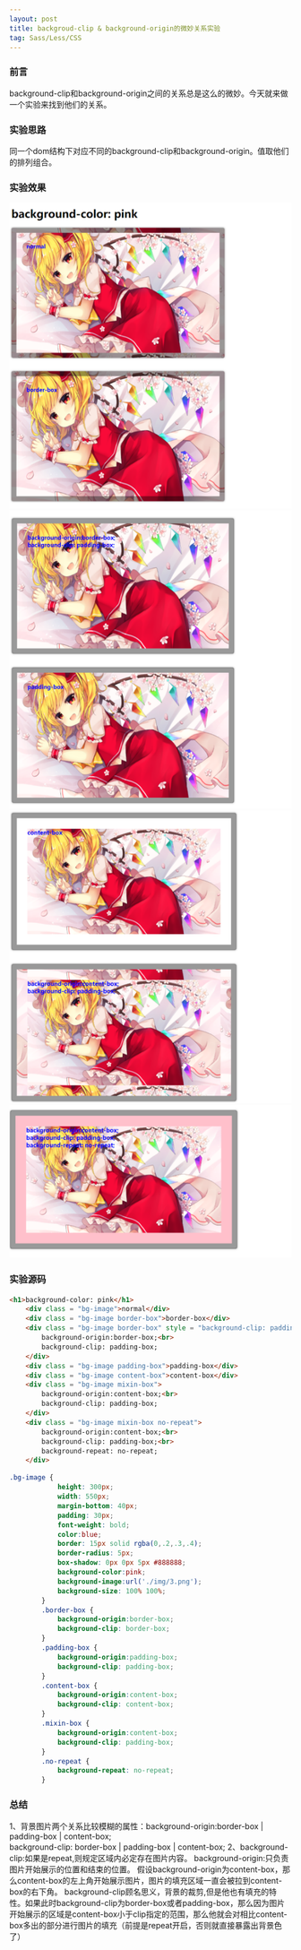 ```yaml
---
layout: post
title: backgroud-clip & background-origin的微妙关系实验
tag: Sass/Less/CSS
---
```


### 前言
background-clip和background-origin之间的关系总是这么的微妙。今天就来做一个实验来找到他们的关系。

### 实验思路
同一个dom结构下对应不同的background-clip和background-origin。值取他们的排列组合。

### 实验效果
![](/images/posts/background-clip&origin/1.png)
![](/images/posts/background-clip&origin/2.png)
![](/images/posts/background-clip&origin/3.png)
![](/images/posts/background-clip&origin/4.png)

### 实验源码
```html
<h1>background-color: pink</h1>
	<div class = "bg-image">normal</div>
	<div class = "bg-image border-box">border-box</div>
	<div class = "bg-image border-box" style = "background-clip: padding-box;">
		background-origin:border-box;<br>
		background-clip: padding-box;
	</div>
	<div class = "bg-image padding-box">padding-box</div>
	<div class = "bg-image content-box">content-box</div>
	<div class = "bg-image mixin-box">
		background-origin:content-box;<br>
		background-clip: padding-box;
	</div>
	<div class = "bg-image mixin-box no-repeat">
		background-origin:content-box;<br>
		background-clip: padding-box;<br>
		background-repeat: no-repeat;
	</div>
```
```css
.bg-image {
			height: 300px;
			width: 550px;
			margin-bottom: 40px;
			padding: 30px;
			font-weight: bold;
			color:blue;
			border: 15px solid rgba(0,.2,.3,.4);
			border-radius: 5px;
			box-shadow: 0px 0px 5px #888888;	
			background-color:pink;
			background-image:url('./img/3.png');
			background-size: 100% 100%;
		}
		.border-box {
			background-origin:border-box;
			background-clip: border-box;
		}
		.padding-box {
			background-origin:padding-box;
			background-clip: padding-box;
		}
		.content-box {
			background-origin:content-box;
			background-clip: content-box;
		}
		.mixin-box {
			background-origin:content-box;
			background-clip: padding-box;
		}
		.no-repeat {
			background-repeat: no-repeat;
		}
```
### 总结
1、背景图片两个关系比较模糊的属性：background-origin:border-box | padding-box | content-box;<br>
background-clip: border-box | padding-box | content-box;
2、background-clip:如果是repeat,则规定区域内必定存在图片内容。
		background-origin:只负责图片开始展示的位置和结束的位置。
		假设background-origin为content-box，那么content-box的左上角开始展示图片，图片的填充区域一直会被拉到content-box的右下角。
		background-clip顾名思义，背景的裁剪,但是他也有填充的特性。如果此时background-clip为border-box或者padding-box，那么因为图片开始展示的区域是content-box小于clip指定的范围，那么他就会对相比content-box多出的部分进行图片的填充（前提是repeat开启，否则就直接暴露出背景色了）
